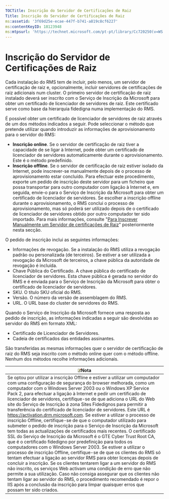 ```yaml
---
TOCTitle: Inscrição do Servidor de Certificações de Raiz
Title: Inscrição do Servidor de Certificações de Raiz
ms:assetid: '3f69d25e-ecae-447f-b741-a819c8cf6227'
ms:contentKeyID: 18123948
ms:mtpsurl: 'https://technet.microsoft.com/pt-pt/library/Cc720250(v=WS.10)'
---
```


Inscrição do Servidor de Certificações de Raiz
==============================================

Cada instalação do RMS tem de incluir, pelo menos, um servidor de certificação de raiz e, opcionalmente, incluir servidores de certificações de raiz adicionais num cluster. O primeiro servidor de certificação de raiz instalado deverá ser inscrito com o Serviço de Inscrição da Microsoft para obter um certificado de licenciador de servidores de raiz. Este certificado serve como base da hierarquia fidedigna numa implementação do RMS.

É possível obter um certificado de licenciador de servidores de raiz através de um dos métodos indicados a seguir. Pode seleccionar o método que pretende utilizar quando introduzir as informações de aprovisionamento para o servidor do RMS:

-   **Inscrição online**. Se o servidor de certificação de raiz tiver a capacidade de se ligar à Internet, pode obter um certificado de licenciador de servidores automaticamente durante o aprovisionamento. Este é o método predefinido.
-   **Inscrição offline**. Se o servidor de certificação de raiz estiver isolado da Internet, pode inscrever-se manualmente depois de o processo de aprovisionamento estar concluído. Para efectuar este procedimento, exporte um pedido de inscrição deste servidor para um ficheiro que possa transportar para outro computador com ligação à Internet e, em seguida, envie-o para o Serviço de Inscrição da Microsoft para obter um certificado de licenciador de servidores. Se escolher a inscrição offline durante o aprovisionamento, o RMS conclui o processo de aprovisionamento, mas só poderá ser utilizado depois de o certificado de licenciador de servidores obtido por outro computador ter sido importado. Para mais informações, consulte "[Para Inscrever Manualmente um Servidor de certificações de Raiz](https://technet.microsoft.com/aecdebb5-b28b-4b58-937a-392bb6ce9643)" posteriormente nesta secção.

O pedido de inscrição inclui as seguintes informações:

-   Informações de revogação. Se a instalação do RMS utiliza a revogação padrão ou personalizada (de terceiros). Se estiver a ser utilizada a revogação da Microsoft de terceiros, a chave pública da autoridade de revogação é incluída.
-   Chave Pública do Certificado. A chave pública do certificado de licenciador de servidores. Esta chave pública é gerada no servidor do RMS e é enviada para o Serviço de Inscrição da Microsoft para obter o certificado de licenciador de servidores.
-   SKU. O título SKU oficial do RMS.
-   Versão. O número da versão de assemblagem do RMS.
-   URL. O URL base do cluster de servidores do RMS.

Quando o Serviço de Inscrição da Microsoft fornece uma resposta ao pedido de inscrição, as informações indicadas a seguir são devolvidas ao servidor do RMS em formato XML:

-   Certificado de Licenciador de Servidores.
-   Cadeia de certificados das entidades assinantes.

São transferidas as mesmas informações quer o servidor de certificação de raiz do RMS seja inscrito com o método online quer com o método offline. Nenhum dos métodos recolhe informações adicionais.

| ![](/security-updates/images/Cc720250.note(WS.10).gif)Nota                                                                                                                                                                                                                                                                                                                                                                                                                                                                                                                                                                                                                                                                                                                                                                                                                                                                                                                                                                                                                                                                                                                                                                                                                                                                                                                                                                                                                                                                    |
|------------------------------------------------------------------------------------------------------------------------------------------------------------------------------------------------------------------------------------------------------------------------------------------------------------------------------------------------------------------------------------------------------------------------------------------------------------------------------------------------------------------------------------------------------------------------------------------------------------------------------------------------------------------------------------------------------------------------------------------------------------------------------------------------------------------------------------------------------------------------------------------------------------------------------------------------------------------------------------------------------------------------------------------------------------------------------------------------------------------------------------------------------------------------------------------------------------------------------------------------------------------------------------------------------------------------------------------------------------------------------------------------------------------------------------------------------------------------------------------------------------------------------------------|
| Se optou por utilizar a inscrição Offline e estiver a utilizar um computador com uma configuração de segurança do browser melhorada, como um computador com o Windows Server 2003 ou o Windows XP Service Pack 2, para efectuar a ligação à Internet e pedir um certificado de licenciador de servidores, certifique-se de que adiciona o URL do Web site do Serviço de Inscrição à zona Sites Fidedignos para permitir a transferência do certificado de licenciador de servidores. Este URL é https://activation.drm.microsoft.com. Se estiver a utilizar o processo de inscrição Offline, certifique-se de que o computador utilizado para submeter o pedido de inscrição para o Serviço de Inscrição da Microsoft tem todas as actualizações de certificados mais recentes. O certificado SSL do Serviço de Inscrição da Microsoft é o GTE Cyber Trust Root CA, que é o certificado fidedigno por predefinição para todos os computadores com o Windows Server 2003. Se estiver a utilizar o processo de inscrição Offline, certifique-se de que os clientes do RMS só tentam efectuar a ligação ao servidor RMS para obter licenças depois de concluir a inscrição. Se os clientes tentarem ligar a um servidor do RMS não inscrito, os serviços Web activam uma condição de erro que não permite a sua utilização. Caso não consiga assegurar que os clientes não tentam ligar ao servidor do RMS, o procedimento recomendado é repor o IIS após a conclusão da inscrição para limpar quaisquer erros que possam ter sido criados. |
